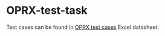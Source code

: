 # OPRX-test-task
Test cases can be found in [OPRX test cases](https://github.com/ArtemPikul/OPRX-test-task/blob/master/OPRX%20test%20cases.xlsx) Excel datasheet.

